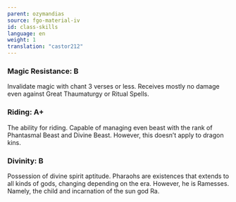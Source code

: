 ```yaml
---
parent: ozymandias
source: fgo-material-iv
id: class-skills
language: en
weight: 1
translation: "castor212"
---
```


### Magic Resistance: B

Invalidate magic with chant 3 verses or less.
Receives mostly no damage even against Great Thaumaturgy or Ritual Spells.

### Riding: A+

The ability for riding. Capable of managing even beast with the rank of Phantasmal Beast and Divine Beast. However, this doesn’t apply to dragon kins.

### Divinity: B

Possession of divine spirit aptitude.
Pharaohs are existences that extends to all kinds of gods, changing depending on the era. However, he is Ramesses. Namely, the child and incarnation of the sun god Ra.

